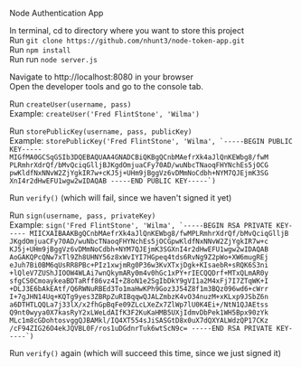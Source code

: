 Node Authentication App

In terminal, cd to directory where you want to store this project  
Run `git clone https://github.com/nhunt3/node-token-app.git`  
Run `npm install`  
Run run `node server.js`  

Navigate to http://localhost:8080 in your browser  
Open the developer tools and go to the console tab.  

Run `createUser(username, pass)`  
Example: `createUser('Fred FlintStone', 'Wilma')`  

Run `storePublicKey(username, pass, publicKey)`  
Example: ``storePublicKey('Fred FlintStone', 'Wilma', `-----BEGIN PUBLIC KEY-----
MIGfMA0GCSqGSIb3DQEBAQUAA4GNADCBiQKBgQCnbMAefrXk4aJlQnKEWbg8/fwM
PLRmhrXdrQf/bMvQciqGlljBJKgdOmjuaCFy70AD/wuNbcTNaoqFHYNchEs5jOCG
pwKldfNxNNvW2ZjYgkIR7w+cKJ5j+UHm9jBggVz6vDMmNoCdbh+NYM7QJEjmK3SG
XnI4r2dHwEFU1wgw2wIDAQAB
-----END PUBLIC KEY-----`)``  

Run `verify()` (which will fail, since we haven't signed it yet)  

Run `sign(username, pass, privateKey)`  
Example:
``sign('Fred FlintStone', 'Wilma', `-----BEGIN RSA PRIVATE KEY-----
MIICXAIBAAKBgQCnbMAefrXk4aJlQnKEWbg8/fwMPLRmhrXdrQf/bMvQciqGlljB
JKgdOmjuaCFy70AD/wuNbcTNaoqFHYNchEs5jOCGpwKldfNxNNvW2ZjYgkIR7w+c
KJ5j+UHm9jBggVz6vDMmNoCdbh+NYM7QJEjmK3SGXnI4r2dHwEFU1wgw2wIDAQAB
AoGAKQPcQNw7xTl9Zh8UHNY56z8xWvIYI7HGpeq4tds6RvNg9Z2pWo+XW6mugREj
eJuh7Bi0BM6qUsRR8PBc+PIz1xwjmRg0P36w3KvXTxjDgk+KIsaebR+sRQK6S3ni
+lQleV7ZUShJIOOW4WLAi7wnQkymARy0m4v0hGc1xPY+rIECQQDrf+MTxQLmAR0y
sfgCS0CmoaykeaBDTaRff86vz4I+Z8oN1e2SgIbDkY9gVI1a2M4xFj7I7ZTqWK+I
+DLJ3E6bAkEAtf/Q6RWNuRBEd3To1maHwKPh9Goz3J54Z8f1m3BQz096wd6+cWrr
I+7gJHN14Uq+KQTg9yes3ZBRpZuRIBqqwQJALZmbzK4vO34nuzM+xKLxp9JSbZ6n
a6DTHTLQQLa7j33lX/x2fhGpBqFe09ZLcLXeZx7ZlWp7lU0K4Ei+/NtN1QJAEtss
Q9nt0wyya0X7kasRyY2xLWeLdAIfK3F2KuKaHMB5UXjIdmvDbPek1WH5Bpx90zYk
MLc1m8cGDohtosvggQJBAMkl/IQ4XT554sJiSASGtD8x0uX7dQXYALWdzQP17CKz
/cF94ZIG26O4ekJQVBL0F/ros1uDGdnrTuk6wtScN9c=
-----END RSA PRIVATE KEY-----`)``  

Run `verify()` again (which will succeed this time, since we just signed it)  
